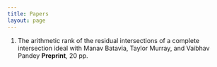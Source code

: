 ```yaml
---
title: Papers
layout: page
---
```


1. The arithmetic rank of the residual intersections of a complete intersection ideal 
   with Manav Batavia, Taylor Murray, and Vaibhav Pandey
   **Preprint**, 20 pp. 
  
